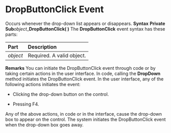 
# DropButtonClick Event



Occurs whenever the drop-down list appears or disappears.
 **Syntax**
 **Private Sub**_object__**DropButtonClick( )**
The  **DropButtonClick** event syntax has these parts:


|**Part**|**Description**|
|:-----|:-----|
| _object_|Required. A valid object.|
 **Remarks**
You can initiate the DropButtonClick event through code or by taking certain actions in the user interface.
In code, calling the  **DropDown** method initiates the DropButtonClick event.
In the user interface, any of the following actions initiates the event:


- Clicking the drop-down button on the control.
    
- Pressing F4.
    

Any of the above actions, in code or in the interface, cause the drop-down box to appear on the control. The system initiates the DropButtonClick event when the drop-down box goes away.

